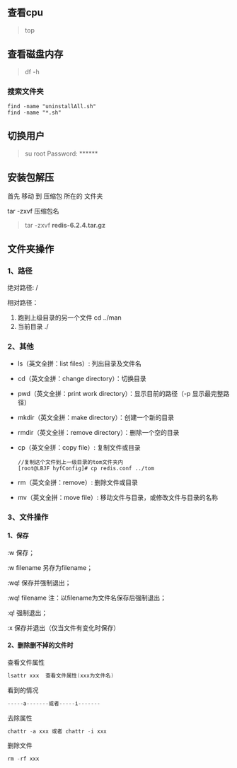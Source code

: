 ## 查看cpu

>top

## 查看磁盘内存

>df -h
### 搜索文件夹

```
find -name "uninstallAll.sh"   
find -name "*.sh"   
```



## 切换用户
> su root
> Password: ******

## 安装包解压

首先 移动 到 压缩包 所在的 文件夹

tar -zxvf 压缩包名

> tar -zxvf **redis-6.2.4.tar.gz**



## 文件夹操作



### 1、路径

绝对路径:  /

相对路径：

1. 	跑到上级目录的另一个文件   cd ../man
2. 	当前目录 ./

### 2、其他

- ls（英文全拼：list files）: 列出目录及文件名

- cd（英文全拼：change directory）：切换目录

- pwd（英文全拼：print work directory）：显示目前的路径（-p 显示最完整路径）

- mkdir（英文全拼：make directory）：创建一个新的目录

- rmdir（英文全拼：remove directory）：删除一个空的目录

- cp（英文全拼：copy file）: 复制文件或目录

  ```
  //复制这个文件到上一级目录的tom文件夹内
  [root@LBJF hyfConfig]# cp redis.conf ../tom
  ```

- rm（英文全拼：remove）: 删除文件或目录

- mv（英文全拼：move file）: 移动文件与目录，或修改文件与目录的名称



### 3、文件操作

#### 1、保存

:w 保存；

:w filename 另存为filename； 

:wq! 保存并强制退出；

:wq! filename 注：以filename为文件名保存后强制退出；

:q! 强制退出；

:x 保存并退出（仅当文件有变化时保存）
#### 2、删除删不掉的文件时



查看文件属性

```java
lsattr xxx  查看文件属性(xxx为文件名)
```

看到的情况

```java
-----a-------或者-----i-------
```

去除属性

```java
chattr -a xxx 或者 chattr -i xxx
```

删除文件

```java
rm -rf xxx
```
